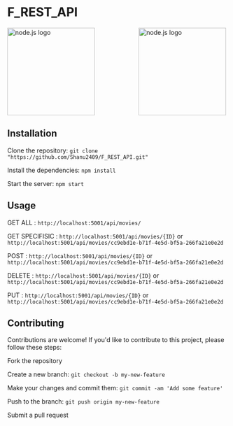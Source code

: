 # F_REST_API

<img src="https://th.bing.com/th/id/R.a717eafa290bf333c4dd1c86076c5b9e?rik=pXCeL7BeH7OpqA&riu=http%3a%2f%2fpluspng.com%2fimg-png%2fnodejs-logo-vector-png-node-js-logo-nodejs-javascript-source-code-960.png&ehk=NaiEBuqG0x3uVgAGlcLZYzHf4HXNJlhbuaDOEskHpP0%3d&risl=&pid=ImgRaw&r=0" alt="node.js logo" height=200 style="margin-right: 100px;" /><img src="https://th.bing.com/th/id/R.f974df63ffb41fa18af01733177acfed?rik=9B4V0zj4DBnSLQ&riu=http%3a%2f%2fverleihsystem.com%2fwp-content%2fuploads%2f2015%2f06%2frest-api.png&ehk=nuYQMXUgTE29BCwzMyQNsTTEqVS2h%2fFGRlp9Fs0uugs%3d&risl=&pid=ImgRaw&r=0" alt="node.js logo" height=200 />


## Installation

Clone the repository: `git clone "https://github.com/Shanu2409/F_REST_API.git"`

Install the dependencies: `npm install`

Start the server: `npm start`

## Usage

GET ALL : `http://localhost:5001/api/movies/`

GET SPECIFISIC : `http://localhost:5001/api/movies/{ID}` or `http://localhost:5001/api/movies/cc9ebd1e-b71f-4e5d-bf5a-266fa21e0e2d`

POST : `http://localhost:5001/api/movies/{ID}` or `http://localhost:5001/api/movies/cc9ebd1e-b71f-4e5d-bf5a-266fa21e0e2d`

DELETE : `http://localhost:5001/api/movies/{ID}` or `http://localhost:5001/api/movies/cc9ebd1e-b71f-4e5d-bf5a-266fa21e0e2d`

PUT : `http://localhost:5001/api/movies/{ID}` or `http://localhost:5001/api/movies/cc9ebd1e-b71f-4e5d-bf5a-266fa21e0e2d`


## Contributing
Contributions are welcome! If you'd like to contribute to this project, please follow these steps:

Fork the repository

Create a new branch: `git checkout -b my-new-feature`

Make your changes and commit them: `git commit -am 'Add some feature'`

Push to the branch: `git push origin my-new-feature`

Submit a pull request
